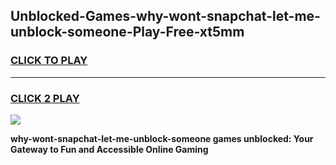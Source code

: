 
## Unblocked-Games-why-wont-snapchat-let-me-unblock-someone-Play-Free-xt5mm
<h3>
<a href="https://premium76.site?title=why-wont-snapchat-let-me-unblock-someone&ref=12A">CLICK TO PLAY</a></h3>
<hr>

<h3>
<a href="https://premium76.site?title=why-wont-snapchat-let-me-unblock-someone&ref=12A">CLICK 2 PLAY</a>
  
</h3>

<a href="https://premium76.site?title=why-wont-snapchat-let-me-unblock-someone&ref=12A"><img src="https://clearcache.store/games.png"></a>


**why-wont-snapchat-let-me-unblock-someone games unblocked: Your Gateway to Fun and Accessible Online Gaming**
